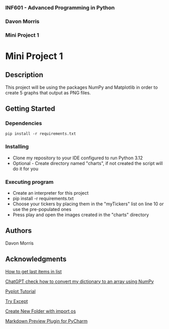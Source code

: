 ### INF601 - Advanced Programming in Python
### Davon Morris
### Mini Project 1


# Mini Project 1

## Description

This project will be using the packages NumPy and Matplotlib in order to create 5 graphs that output as PNG files.

## Getting Started

### Dependencies

```
pip install -r requirements.txt
```
### Installing

* Clone my repository to your IDE configured to run Python 3.12
* Optional - Create directory named "charts", if not created the script will do it for you

### Executing program

* Create an interpreter for this project
* pip install -r requirements.txt
* Choose your tickers by placing them in the "myTickers" list on line 10 or use the pre-populated ones
* Press play and open the images created in the "charts" directory

## Authors

Davon Morris

## Acknowledgments
[How to get last items in list](https://stackoverflow.com/questions/646644/how-to-get-last-items-of-a-list-in-python)

[ChatGPT check how to convert my dictionary to an array using NumPy](https://chatgpt.com/share/66e75c40-3e8c-800f-a53a-26284b14178a)

[Pyplot Tutorial](https://matplotlib.org/stable/tutorials/pyplot.html)

[Try Except](https://www.w3schools.com/python/python_try_except.asp)

[Create New Folder with import os](https://stackoverflow.com/questions/1274405/how-to-create-new-folder)

[Markdown Preview Plugin for PyCharm](https://plugins.jetbrains.com/plugin/17254-markdown-editor)
